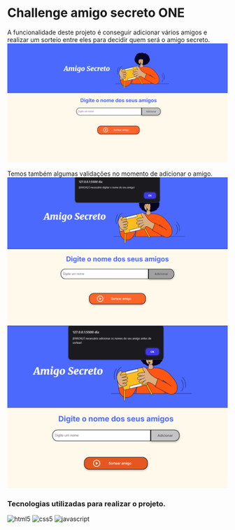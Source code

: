 # Challenge amigo secreto ONE

A funcionalidade deste projeto é conseguir adicionar vários amigos e realizar um sorteio entre eles para decidir quem será o amigo secreto.
![alt text](img/image.png)

Temos também algumas validações no momento de adicionar o amigo.
![alt text](img/val.png)![alt text](img/val1.png)

### Tecnologias utilizadas para realizar o projeto.

<div align="left">

 <img src="https://img.shields.io/badge/HTML5-E34F26?style=for-the-badge&logo=html5&logoColor=white" alt="html5">
 <img src="https://img.shields.io/badge/CSS3-1572B6?style=for-the-badge&logo=css3&logoColor=white" alt="css5">
 <img src="https://img.shields.io/badge/JavaScript-F7DF1E?style=for-the-badge&logo=javascript&logoColor=black" alt="javascript">

</div>